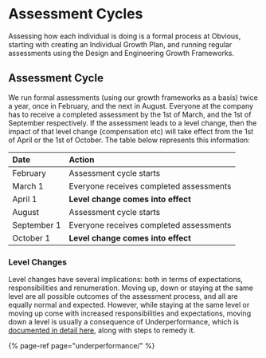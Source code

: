 # Assessment Cycles

Assessing how each individual is doing is a formal process at Obvious, starting with creating an Individual Growth Plan, and running regular assessments using the Design and Engineering Growth Frameworks.

## Assessment Cycle

We run formal assessments \(using our growth frameworks as a basis\) twice a year, once in February, and the next in August. Everyone at the company has to receive a completed assessment by the 1st of March, and the 1st of September respectively. If the assessment leads to a level change, then the impact of that level change \(compensation etc\) will take effect from the 1st of April or the 1st of October. The table below represents this information:

| Date | Action |
| :--- | :--- |
| February | Assessment cycle starts |
| March 1 | Everyone receives completed assessments |
| April 1 | **Level change comes into effect** |
| August | Assessment cycle starts |
| September 1 | Everyone receives completed assessments |
| October 1 | **Level change comes into effect** |

### Level Changes

Level changes have several implications: both in terms of expectations, responsibilities and renumeration. Moving up, down or staying at the same level are all possible outcomes of the assessment process, and all are equally normal and expected. However, while staying at the same level or moving up come with increased responsibilities and expectations, moving down a level is usually a consequence of Underperformance, which is [documented in detail here](underperformance/), along with steps to remedy it.

{% page-ref page="underperformance/" %}



